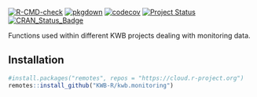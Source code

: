 [![R-CMD-check](https://github.com/KWB-R/kwb.monitoring/workflows/R-CMD-check/badge.svg)](https://github.com/KWB-R/kwb.monitoring/actions?query=workflow%3AR-CMD-check)
[![pkgdown](https://github.com/KWB-R/kwb.monitoring/workflows/pkgdown/badge.svg)](https://github.com/KWB-R/kwb.monitoring/actions?query=workflow%3Apkgdown)
[![codecov](https://codecov.io/github/KWB-R/kwb.monitoring/branch/master/graphs/badge.svg)](https://codecov.io/github/KWB-R/kwb.monitoring)
[![Project Status](https://img.shields.io/badge/lifecycle-experimental-orange.svg)](https://www.tidyverse.org/lifecycle/#experimental)
[![CRAN_Status_Badge](https://www.r-pkg.org/badges/version/kwb.monitoring)]()

Functions used within different KWB projects dealing with 
monitoring data.

## Installation

```r
#install.packages("remotes", repos = "https://cloud.r-project.org")
remotes::install_github("KWB-R/kwb.monitoring")
```
